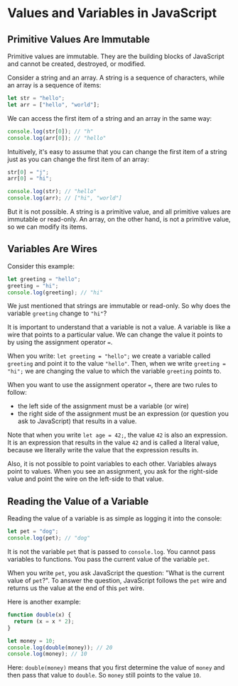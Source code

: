# Values and Variables in JavaScript

## Primitive Values Are Immutable

Primitive values are immutable. They are the building blocks of JavaScript and cannot be created, destroyed, or modified.

Consider a string and an array. A string is a sequence of characters, while an array is a sequence of items:

```js
let str = "hello";
let arr = ["hello", "world"];
```

We can access the first item of a string and an array in the same way:

```js
console.log(str[0]); // "h"
console.log(arr[0]); // "hello"
```

Intuitively, it's easy to assume that you can change the first item of a string just as you can change the first item of an array:

```js
str[0] = "j";
arr[0] = "hi";

console.log(str); // "hello"
console.log(arr); // ["hi", "world"]
```

But it is not possible. A string is a primitive value, and all primitive values are immutable or read-only. An array, on the other hand, is not a primitive value, so we can modify its items.

## Variables Are Wires

Consider this example:

```js
let greeting = "hello";
greeting = "hi";
console.log(greeting); // "hi"
```

We just mentioned that strings are immutable or read-only. So why does the variable `greeting` change to `"hi"`?

It is important to understand that a variable is not a value. A variable is like a wire that points to a particular value. We can change the value it points to by using the assignment operator `=`.

When you write: `let greeting = "hello";` we create a variable called `greeting` and point it to the value `"hello"`. Then, when we write `greeting = "hi";` we are changing the value to which the variable `greeting` points to.

When you want to use the assignment operator `=`, there are two rules to follow:

- the left side of the assignment must be a variable (or wire)
- the right side of the assignment must be an expression (or question you ask to JavaScript) that results in a value.

Note that when you write `let age = 42;`, the value `42` is also an expression. It is an expression that results in the value `42` and is called a literal value, because we literally write the value that the expression results in.

Also, it is not possible to point variables to each other. Variables always point to values. When you see an assignment, you ask for the right-side value and point the wire on the left-side to that value.

## Reading the Value of a Variable

Reading the value of a variable is as simple as logging it into the console:

```js
let pet = "dog";
console.log(pet); // "dog"
```

It is not the variable `pet` that is passed to `console.log`. You cannot pass variables to functions. You pass the current value of the variable `pet`.

When you write `pet`, you ask JavaScript the question: "What is the current value of `pet`?". To answer the question, JavaScript follows the `pet` wire and returns us the value at the end of this `pet` wire.

Here is another example:

```js
function double(x) {
  return (x = x * 2);
}

let money = 10;
console.log(double(money)); // 20
console.log(money); // 10
```

Here: `double(money)` means that you first determine the value of `money` and then pass that value to `double`. So `money` still points to the value `10`.
